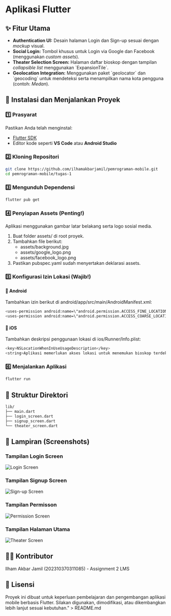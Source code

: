 # Aplikasi Flutter #

## ✨ Fitur Utama
- **Authentication UI:** Desain halaman Login dan Sign-up sesuai dengan *mockup* visual.
- **Social Login:** Tombol khusus untuk Login via Google dan Facebook (menggunakan *custom assets*).
- **Theater Selection Screen:** Halaman daftar bioskop dengan tampilan *collapsible list* menggunakan \`ExpansionTile\`.
- **Geolocation Integration:** Menggunakan paket \`geolocator\` dan \`geocoding\` untuk mendeteksi serta menampilkan nama kota pengguna (contoh: *Medan*).

## 🚀 Instalasi dan Menjalankan Proyek

### 1️⃣ Prasyarat
Pastikan Anda telah menginstal:
- [Flutter SDK](https://flutter.dev/docs/get-started/install)
- Editor kode seperti **VS Code** atau **Android Studio**

### 2️⃣ Kloning Repositori
```bash
git clone https://github.com/ilhamakbarjamil/pemrograman-mobile.git
cd pemrograman-mobile/tugas-1
```

### 3️⃣ Mengunduh Dependensi
```bash
flutter pub get
```

### 4️⃣ Penyiapan Assets (Penting!)
Aplikasi menggunakan gambar latar belakang serta logo sosial media.
1. Buat folder assets/ di root proyek.
2. Tambahkan file berikut:
   - assets/background.jpg
   - assets/google_logo.png
   - assets/facebook_logo.png
3. Pastikan pubspec.yaml sudah menyertakan deklarasi assets.

### 5️⃣ Konfigurasi Izin Lokasi (Wajib!)
#### 📱 Android
Tambahkan izin berikut di android/app/src/main/AndroidManifest.xml:
```bash
<uses-permission android:name=\"android.permission.ACCESS_FINE_LOCATION\" />
<uses-permission android:name=\"android.permission.ACCESS_COARSE_LOCATION\" />
```

#### 🍎 iOS
Tambahkan deskripsi penggunaan lokasi di ios/Runner/Info.plist:
```bash
<key>NSLocationWhenInUseUsageDescription</key>
<string>Aplikasi memerlukan akses lokasi untuk menemukan bioskop terdekat di kota Anda.</string>
```

### 6️⃣ Menjalankan Aplikasi
```bash
flutter run
```

## 🧩 Struktur Direktori
```bash
lib/
├── main.dart
├── login_screen.dart
├── signup_screen.dart
└── theater_screen.dart
```


## 📸 Lampiran (Screenshots)
### Tampilan Login Screen
![Login Screen](assets/login.png)

### Tampilan Signup Screen
![Sign-up Screen](assets/signup.png)

### Tampilan Permisson
![Permission Screen](assets/permission.png)

### Tampilan Halaman Utama
![Theater Screen](assets/theater.png)

## 👨‍💻 Kontributor
Ilham Akbar Jamil (202310370311085) - Assignment 2 LMS

## 🪪 Lisensi
Proyek ini dibuat untuk keperluan pembelajaran dan pengembangan aplikasi mobile berbasis Flutter. Silakan digunakan, dimodifikasi, atau dikembangkan lebih lanjut sesuai kebutuhan." > README.md